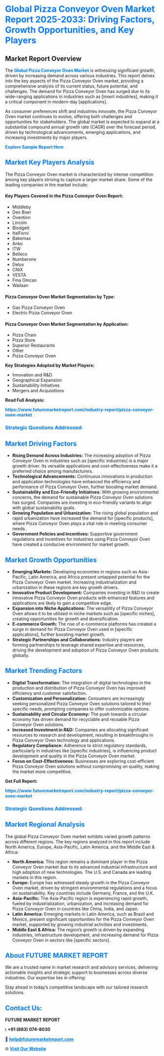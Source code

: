 <h1 style="color: #007BFF;">Global Pizza Conveyor Oven Market Report 2025-2033: Driving Factors, Growth Opportunities, and Key Players</h1>

<section id="overview">
<h2>Market Report Overview</h2>
<p>The <a href="https://www.futuremarketreport.com/industry-report/pizza-conveyor-oven-market" style="color: #007BFF; text-decoration: none;"><strong>Global Pizza Conveyor Oven Market</strong></a> is witnessing significant growth, driven by increasing demand across various industries. This report delves into the key aspects of the Pizza Conveyor Oven market, providing a comprehensive analysis of its current status, future potential, and challenges. The demand for Pizza Conveyor Oven has surged due to its wide-ranging applications in industries such as [insert industries], making it a critical component in modern-day [applications].</p>
<p>As consumer preferences shift and industries innovate, the Pizza Conveyor Oven market continues to evolve, offering both challenges and opportunities for stakeholders. The global market is expected to expand at a substantial compound annual growth rate (CAGR) over the forecast period, driven by technological advancements, emerging applications, and increasing investments by major players.</p>
</section>

<section id="overview">
<p><a href="https://www.futuremarketreport.com/request-sample/reportId=124806" style="color: #007BFF; text-decoration: none;"><strong>Explore Sample Report Here</strong></a></p>
</section>

<section id="key-players">
<h2 style="color: #007BFF;">Market Key Players Analysis</h2>
<p>The Pizza Conveyor Oven market is characterized by intense competition among key players striving to capture a larger market share. Some of the leading companies in the market include:</p>
<h4>Key Players Covered in the Pizza Conveyor Oven Report:</h4>
<ul><li>Middleby</li><li>Den Boer</li><li>Ovention</li><li>Lincoln</li><li>Blodgett</li><li>ItalForni</li><li>Bakemax</li><li>Anko</li><li>ITW</li><li>Belleco</li><li>Numberone</li><li>Delux</li><li>CNIX</li><li>VESTA</li><li>Fma Omcan</li><li>Wailaan</li></ul>
<h4>Pizza Conveyor Oven Market Segmentation by Type:</h4>
<ul><li>Gas Pizza Conveyor Oven</li><li>Electric Pizza Conveyor Oven</li></ul>

<h4>Pizza Conveyor Oven Market Segmentation by Application:</h4>
<ul><li>Pizza Chain</li><li>Pizza Store</li><li>Superior Restaurants</li><li>Other</li><li>Pizza Conveyor Oven</li></ul>
<p><strong>Key Strategies Adopted by Market Players:</strong></p>
<ul>
<li>Innovation and R&D</li>
<li>Geographical Expansion</li>
<li>Sustainability Initiatives</li>
<li>Mergers and Acquisitions</li>
</ul>
</section>

<section>
<p><strong>Read Full Analysis: </strong></p><a href="https://www.futuremarketreport.com/industry-report/pizza-conveyor-oven-market" style="color: #007BFF; text-decoration: none;"><strong>https://www.futuremarketreport.com/industry-report/pizza-conveyor-oven-market</strong></a>
<h3 style="color: #007BFF;">Strategic Questions Addressed:</h3>
</section>

<section id="driving-factors">
<h2 style="color: #007BFF;">Market Driving Factors</h2>
<ul>
<li><strong>Rising Demand Across Industries:</strong> The increasing adoption of Pizza Conveyor Oven in industries such as [specific industries] is a major growth driver. Its versatile applications and cost-effectiveness make it a preferred choice among manufacturers.</li>
<li><strong>Technological Advancements:</strong> Continuous innovations in production and application technologies have enhanced the efficiency and performance of Pizza Conveyor Oven, further boosting market demand.</li>
<li><strong>Sustainability and Eco-Friendly Initiatives:</strong> With growing environmental concerns, the demand for sustainable Pizza Conveyor Oven solutions has surged. Companies are investing in eco-friendly variants to align with global sustainability goals.</li>
<li><strong>Growing Population and Urbanization:</strong> The rising global population and rapid urbanization have increased the demand for [specific products], where Pizza Conveyor Oven plays a vital role in meeting consumer needs.</li>
<li><strong>Government Policies and Incentives:</strong> Supportive government regulations and incentives for industries using Pizza Conveyor Oven have created a conducive environment for market growth.</li>
</ul>
</section>

<section id="growth-opportunities">
<h2 style="color: #007BFF;">Market Growth Opportunities</h2>
<ul>
<li><strong>Emerging Markets:</strong> Developing economies in regions such as Asia-Pacific, Latin America, and Africa present untapped potential for the Pizza Conveyor Oven market. Increasing industrialization and urbanization in these regions are key growth drivers.</li>
<li><strong>Innovative Product Development:</strong> Companies investing in R&D to create innovative Pizza Conveyor Oven products with enhanced features and applications are likely to gain a competitive edge.</li>
<li><strong>Expansion into Niche Applications:</strong> The versatility of Pizza Conveyor Oven allows it to be utilized in niche markets such as [specific niches], creating opportunities for growth and diversification.</li>
<li><strong>E-commerce Growth:</strong> The rise of e-commerce platforms has created a surge in demand for Pizza Conveyor Oven used in [specific applications], further boosting market growth.</li>
<li><strong>Strategic Partnerships and Collaborations:</strong> Industry players are forming partnerships to leverage shared expertise and resources, driving the development and adoption of Pizza Conveyor Oven products globally.</li>
</ul>
</section>

<section id="trending-factors">
<h2 style="color: #007BFF;">Market Trending Factors</h2>
<ul>
<li><strong>Digital Transformation:</strong> The integration of digital technologies in the production and distribution of Pizza Conveyor Oven has improved efficiency and customer satisfaction.</li>
<li><strong>Customization and Personalization:</strong> Consumers are increasingly seeking personalized Pizza Conveyor Oven solutions tailored to their specific needs, prompting companies to offer customizable options.</li>
<li><strong>Sustainability and Circular Economy:</strong> The push towards a circular economy has driven demand for recyclable and reusable Pizza Conveyor Oven solutions.</li>
<li><strong>Increased Investment in R&D:</strong> Companies are allocating significant resources to research and development, resulting in breakthroughs in Pizza Conveyor Oven technology and applications.</li>
<li><strong>Regulatory Compliance:</strong> Adherence to strict regulatory standards, particularly in industries like [specific industries], is influencing product development and quality in the Pizza Conveyor Oven market.</li>
<li><strong>Focus on Cost-Effectiveness:</strong> Businesses are exploring cost-efficient Pizza Conveyor Oven solutions without compromising on quality, making the market more competitive.</li>
</ul>
</section>

<section>
<p><strong>Get Full Report: </strong></p><a href="https://www.futuremarketreport.com/industry-report/pizza-conveyor-oven-market" style="color: #007BFF; text-decoration: none;"><strong>https://www.futuremarketreport.com/industry-report/pizza-conveyor-oven-market</strong></a>
<h3 style="color: #007BFF;">Strategic Questions Addressed:</h3>
</section>


<section id="regional-analysis">
<h2 style="color: #007BFF;">Market Regional Analysis</h2>
<p>The global Pizza Conveyor Oven market exhibits varied growth patterns across different regions. The key regions analyzed in this report include North America, Europe, Asia-Pacific, Latin America, and the Middle East & Africa:</p>
<ul>
<li><strong>North America:</strong> This region remains a dominant player in the Pizza Conveyor Oven market due to its advanced industrial infrastructure and high adoption of new technologies. The U.S. and Canada are leading markets in this region.</li>
<li><strong>Europe:</strong> Europe has witnessed steady growth in the Pizza Conveyor Oven market, driven by stringent environmental regulations and a focus on sustainability. Key countries include Germany, France, and the U.K.</li>
<li><strong>Asia-Pacific:</strong> The Asia-Pacific region is experiencing rapid growth, fueled by industrialization, urbanization, and increasing demand for Pizza Conveyor Oven in countries like China, India, and Japan.</li>
<li><strong>Latin America:</strong> Emerging markets in Latin America, such as Brazil and Mexico, present significant opportunities for the Pizza Conveyor Oven market, supported by growing industrial activities and investments.</li>
<li><strong>Middle East & Africa:</strong> The region’s growth is driven by expanding industries, infrastructure development, and increasing demand for Pizza Conveyor Oven in sectors like [specific sectors].</li>
</ul>
</section>

<footer>
<h2 style="color: #007BFF;">About FUTURE MARKET REPORT</h2>
<p>We are a trusted name in market research and advisory services, delivering actionable insights and strategic support to businesses across diverse industries. Our expertise lies in offering:</p>

<p>Stay ahead in today’s competitive landscape with our tailored research solutions.</p>

<h2 style="color: #007BFF;">Contact Us:</h2>
<p><strong>FUTURE MARKET REPORT</strong></p>
<p>📞 <strong>+91 (883) 074-8030</strong></p>
<p>📧 <strong><a href="mailto:help@futuremarketreport.com" style="color: #007BFF;">help@futuremarketreport.com</a></strong></p>
<p>🌐 <strong><a href="https://www.futuremarketreport.com/" style="color: #007BFF;">Visit Our Website</a></strong></p>
</footer>